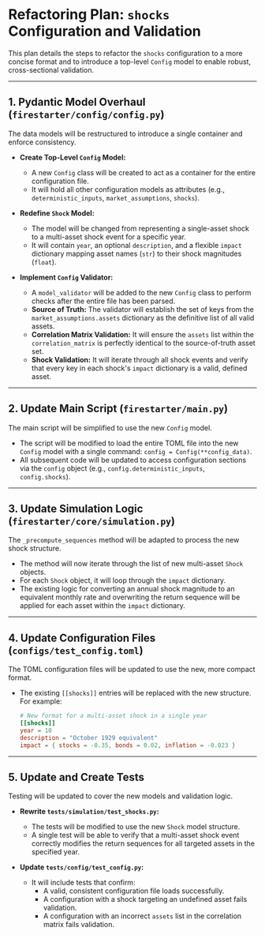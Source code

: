 # Refactoring Plan: `shocks` Configuration and Validation

This plan details the steps to refactor the `shocks` configuration to a more concise format
and to introduce a top-level `Config` model to enable robust, cross-sectional validation.

---

## 1. Pydantic Model Overhaul (`firestarter/config/config.py`)

The data models will be restructured to introduce a single container and enforce consistency.

- **Create Top-Level `Config` Model:**

  - A new `Config` class will be created to act as a container for the entire
    configuration file.
  - It will hold all other configuration models as attributes (e.g., `deterministic_inputs`,
    `market_assumptions`, `shocks`).

- **Redefine `Shock` Model:**

  - The model will be changed from representing a single-asset shock to a multi-asset
    shock event for a specific year.
  - It will contain `year`, an optional `description`, and a flexible `impact`
    dictionary mapping asset names (`str`) to their shock magnitudes (`float`).

- **Implement `Config` Validator:**
  - A `model_validator` will be added to the new `Config` class to perform checks
    after the entire file has been parsed.
  - **Source of Truth:** The validator will establish the set of keys from the
    `market_assumptions.assets` dictionary as the definitive list of all valid assets.
  - **Correlation Matrix Validation:** It will ensure the `assets` list within the
    `correlation_matrix` is perfectly identical to the source-of-truth asset set.
  - **Shock Validation:** It will iterate through all shock events and verify that
    every key in each shock's `impact` dictionary is a valid, defined asset.

---

## 2. Update Main Script (`firestarter/main.py`)

The main script will be simplified to use the new `Config` model.

- The script will be modified to load the entire TOML file into the new `Config` model
  with a single command: `config = Config(**config_data)`.
- All subsequent code will be updated to access configuration sections via the `config`
  object (e.g., `config.deterministic_inputs`, `config.shocks`).

---

## 3. Update Simulation Logic (`firestarter/core/simulation.py`)

The `_precompute_sequences` method will be adapted to process the new shock structure.

- The method will now iterate through the list of new multi-asset `Shock` objects.
- For each `Shock` object, it will loop through the `impact` dictionary.
- The existing logic for converting an annual shock magnitude to an equivalent monthly
  rate and overwriting the return sequence will be applied for each asset within the
  `impact` dictionary.

---

## 4. Update Configuration Files (`configs/test_config.toml`)

The TOML configuration files will be updated to use the new, more compact format.

- The existing `[[shocks]]` entries will be replaced with the new structure. For example:

  ```toml
  # New format for a multi-asset shock in a single year
  [[shocks]]
  year = 10
  description = "October 1929 equivalent"
  impact = { stocks = -0.35, bonds = 0.02, inflation = -0.023 }
  ```

---

## 5. Update and Create Tests

Testing will be updated to cover the new models and validation logic.

- **Rewrite `tests/simulation/test_shocks.py`:**

  - The tests will be modified to use the new `Shock` model structure.
  - A single test will be able to verify that a multi-asset shock event correctly
    modifies the return sequences for all targeted assets in the specified year.

- **Update `tests/config/test_config.py`:**
  - It will include tests that confirm:
    - A valid, consistent configuration file loads successfully.
    - A configuration with a shock targeting an undefined asset fails validation.
    - A configuration with an incorrect `assets` list in the correlation matrix fails
      validation.
